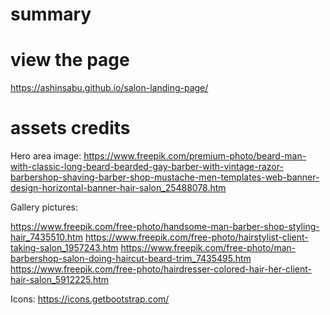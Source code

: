 # summary

# view the page
https://ashinsabu.github.io/salon-landing-page/

# assets credits

Hero area image: https://www.freepik.com/premium-photo/beard-man-with-classic-long-beard-bearded-gay-barber-with-vintage-razor-barbershop-shaving-barber-shop-mustache-men-templates-web-banner-design-horizontal-banner-hair-salon_25488078.htm

Gallery pictures:

https://www.freepik.com/free-photo/handsome-man-barber-shop-styling-hair_7435510.htm
https://www.freepik.com/free-photo/hairstylist-client-taking-salon_1957243.htm
https://www.freepik.com/free-photo/man-barbershop-salon-doing-haircut-beard-trim_7435495.htm
https://www.freepik.com/free-photo/hairdresser-colored-hair-her-client-hair-salon_5912225.htm

Icons:
https://icons.getbootstrap.com/
